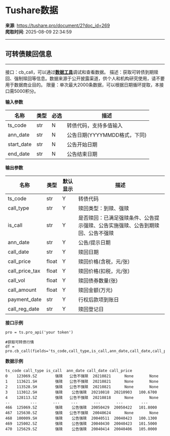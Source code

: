 # Tushare数据

**来源**: https://tushare.pro/document/2?doc_id=269  
**爬取时间**: 2025-08-09 22:34:59

---

## 可转债赎回信息

---

接口：cb\_call，可以通过[**数据工具**](https://tushare.pro/webclient/)调试和查看数据。
描述：获取可转债到期赎回、强制赎回等信息。数据来源于公开披露渠道，供个人和机构研究使用，请不要用于数据商业目的。
限量：单次最大2000条数据，可以根据日期循环提取，本接口需5000积分。

**输入参数**

| 名称 | 类型 | 必选 | 描述 |
| --- | --- | --- | --- |
| ts\_code | str | N | 转债代码，支持多值输入 |
| ann\_date | str | N | 公告日期(YYYYMMDD格式，下同) |
| start\_date | str | N | 公告开始日期 |
| end\_date | str | N | 公告结束日期 |

**输出参数**

| 名称 | 类型 | 默认显示 | 描述 |
| --- | --- | --- | --- |
| ts\_code | str | Y | 转债代码 |
| call\_type | str | Y | 赎回类型：到赎、强赎 |
| is\_call | str | Y | 是否赎回：已满足强赎条件、公告提示强赎、公告实施强赎、公告到期赎回、公告不强赎 |
| ann\_date | str | Y | 公告/提示日期 |
| call\_date | str | Y | 赎回日期 |
| call\_price | float | Y | 赎回价格(含税，元/张) |
| call\_price\_tax | float | Y | 赎回价格(扣税，元/张) |
| call\_vol | float | Y | 赎回债券数量(张) |
| call\_amount | float | Y | 赎回金额(万元) |
| payment\_date | str | Y | 行权后款项到账日 |
| call\_reg\_date | str | Y | 赎回登记日 |

**接口示例**

```
pro = ts.pro_api('your token')

#获取可转债行情
df = pro.cb_call(fields='ts_code,call_type,is_call,ann_date,call_date,call_price')
```

**数据示例**

```
ts_code call_type is_call  ann_date call_date call_price
0    123069.SZ        强赎   公告不强赎  20210821      None       None
1    113621.SH        强赎   公告不强赎  20210821      None       None
2    113528.SH        强赎   公告不强赎  20210821      None       None
3    113012.SH        强赎    公告强赎  20210818  20210903   100.6700
4    128113.SZ        强赎   公告不强赎  20210818      None       None
..         ...       ...     ...       ...       ...        ...
466  125069.SZ        强赎    公告强赎  20050429  20050422   101.8000
467  125630.SZ        强赎   公告不强赎  20040624      None       None
468  100009.SH        强赎    公告强赎  20040511  20040423   100.1300
469  125002.SZ        强赎    公告强赎  20040430  20040423   101.5000
470  125629.SZ        强赎    公告强赎  20040414  20040406   105.0000
```
